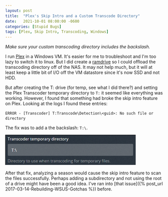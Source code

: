 ```yaml
---
layout: post
title:  "Plex's Skip Intro and a Custom Transcode Directory"
date:   2021-10-01 08:00:00 -0600
categories: [Stupid Bugs]
tags: [Plex, Skip Intro, Transcoding, Windows]
---
```


*Make sure your custom transcoding directory includes the backslash.*

I run [Plex](https://plex.tv) in a Windows VM. It's easier for me to troubleshoot and I'm too lazy to switch it to linux. But I did create a [ramdrive](https://www.tenforums.com/tutorials/174094-how-create-ram-disk-imdisk-windows-10-a.html) so I could offload the transcoding directory off of the NAS. It may not help much, but it will at least keep a little bit of I/O off the VM datastore since it's now SSD and not HDD.

But after creating the T: drive (for temp, see what I did there?) and setting the Plex Transcoder temporary directory to `T:` it seemed like everything was working. However, I found that something had broke the skip intro feature on Plex. Looking at the logs I found these entries:

```
ERROR - [Transcoder] T:Transcode\Detection\<guid>: No such file or directory
```

The fix was to add a the backslash: `T:\`.


![Plex Transcoder temporary directory setting](/assets/2021/10/plex-transcoder-temp-dir.png)

After that fix, analyzing a season would cause the skip intro feature to scan the files successfully.
Perhaps adding a subdirectory and not using the root of a drive might have been a good idea. I've ran into [that issue]({% post_url 2017-03-14-Rebuilding-WSUS-Gotchas %}) before.
